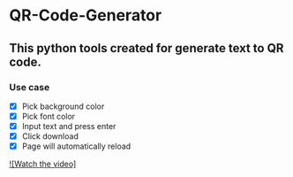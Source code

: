 # QR-Code-Generator

## This python tools created for generate text to QR code.

### Use case
- [x] Pick background color
- [x] Pick font color
- [x] Input text and press enter
- [x] Click download
- [x] Page will automatically reload

[![Watch the video]](https://youtu.be/AaQBsCmQpq0)
